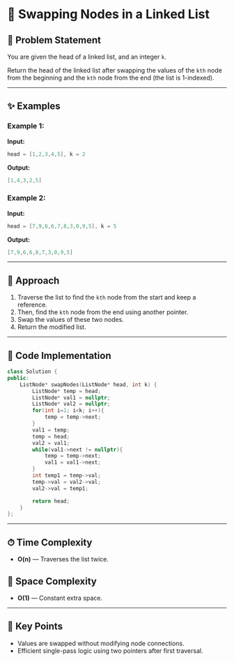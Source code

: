 # 🔁 Swapping Nodes in a Linked List

## 📝 Problem Statement

You are given the head of a linked list, and an integer `k`.

Return the head of the linked list after swapping the values of the `kth` node from the beginning and the `kth` node from the end (the list is 1-indexed).

---

## ✨ Examples

### Example 1:

**Input:**

```cpp
head = [1,2,3,4,5], k = 2
```

**Output:**

```cpp
[1,4,3,2,5]
```

### Example 2:

**Input:**

```cpp
head = [7,9,6,6,7,8,3,0,9,5], k = 5
```

**Output:**

```cpp
[7,9,6,6,8,7,3,0,9,5]
```

---

## 🚀 Approach

1. Traverse the list to find the `kth` node from the start and keep a reference.
2. Then, find the `kth` node from the end using another pointer.
3. Swap the values of these two nodes.
4. Return the modified list.

---

## 🔢 Code Implementation

```cpp
class Solution {
public:
    ListNode* swapNodes(ListNode* head, int k) {
        ListNode* temp = head;
        ListNode* val1 = nullptr;
        ListNode* val2 = nullptr;
        for(int i=1; i<k; i++){
            temp = temp->next;
        }
        val1 = temp;
        temp = head;
        val2 = val1;
        while(val1->next != nullptr){
            temp = temp->next;
            val1 = val1->next;
        }
        int temp1 = temp->val;
        temp->val = val2->val;
        val2->val = temp1;

        return head;
    }
};
```

---

## ⏱ Time Complexity

* **O(n)** — Traverses the list twice.

## 💾 Space Complexity

* **O(1)** — Constant extra space.

---

## 🌟 Key Points

* Values are swapped without modifying node connections.
* Efficient single-pass logic using two pointers after first traversal.
